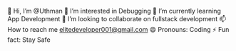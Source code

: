 👋 Hi, I’m @Uthman
👀 I’m interested in Debugging
🌱 I’m currently learning App Development
💞️ I’m looking to collaborate on fullstack development
📫 How to reach me elitedeveloper001@gmail.com
😄 Pronouns: Coding
⚡ Fun fact: Stay Safe
